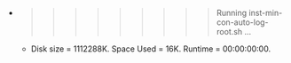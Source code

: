 * >>>>>>>>> Running inst-min-con-auto-log-root.sh ...
  * Disk size = 1112288K. Space Used = 16K. Runtime = 00:00:00:00.

